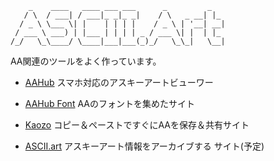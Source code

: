 ```
    _    ____   ____ ___ ___      _         _   
   / \  / ___| / ___|_ _|_ _|    / \   _ __| |_ 
  / _ \ \___ \| |    | | | |    / _ \ | '__| __|
 / ___ \ ___) | |___ | | | | _ / ___ \| |  | |_ 
/_/   \_\____/ \____|___|___(_)_/   \_\_|   \__|
```

AA関連のツールをよく作っています。

- [AAHub](https://aahub.org)
スマホ対応のアスキーアートビューワー

- [AAHub Font](https://fonts.aahub.org)
AAのフォントを集めたサイト

- [Kaozo](https://kaozo.aahub.org)
コピー＆ペーストですぐにAAを保存＆共有サイト

- [ASCII.art](https://ASCII.art)
アスキーアート情報をアーカイブする
サイト(予定)
